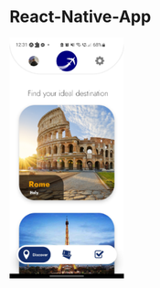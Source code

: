# React-Native-App

<img src="https://github.com/gtsad/React-Native-App/blob/master/Screenshot_20230126-123136_Expo%20Go.jpg" width="200">
